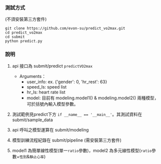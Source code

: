 ### 測試方式
(不須安裝第三方套件)
```commandline
git clone https://github.com/evon-su/predict_vo2max.git
cd predict_vo2max
cd submit
python predict.py
```
### 說明
1. api 接口為 submit/predict  `predictVO2max`
   - Arguments：
     - user_info: ex. {'gender': 0, 'hr_rest': 63} 
     - speed_ls: speed list
     - hr_ls: heart rate list
     - model: 目前有 modeling.model1() & modeling.model2() 兩種模型，可於括號內輸入模型參數。

2. 測試範例見predict下方 ```if __name__ == '__main__'```。其測試資料在 submit/sample_data
3. api 呼叫之模型運算在 submit/modeling
3. 模型訓練流程紀錄在 submit/pipeline (需安裝第三方套件)
4. model1 為簡單線性模型(單一`ratio`參數)，model2 為多元線性模型(`ratio`參數+`性別`&`靜止心率`)

